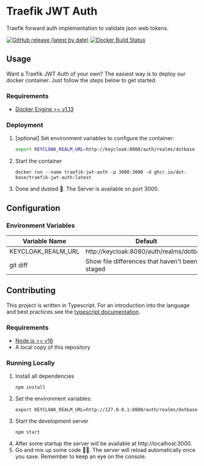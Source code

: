 # Traefik JWT Auth
Traefik forward auth implementation to validate json web tokens.

[![GitHub release (latest by date)](https://img.shields.io/github/v/release/dot-base/traefik-jwt-auth)](https://github.com/dot-base/traefik-jwt-auth/releases)
[![Docker Build Status](https://img.shields.io/badge/We%20love-Docker-blue?style=flat&logo=Docker)](https://github.com/orgs/dot-base/packages)


## Usage

Want a Traefik JWT Auth of your own? The easiest way is to deploy our docker container. Just follow the steps below to get started.


### Requirements
- [Docker Engine >= v1.13](https://www.docker.com/get-started)

### Deployment
1. [optional] Set environment variables to configure the container:
    ```sh
    export KEYCLOAK_REALM_URL=http://keycloak:8080/auth/realms/dotbase
    ```
1. Start the container
    ```
    docker run --name traefik-jwt-auth -p 3000:3000 -d ghcr.io/dot-base/traefik-jwt-auth:latest
    ```
1. Done and dusted 🎉. The Server is available on port 3000.


## Configuration

### Environment Variables

| Variable Name | Default |
| --- | --- |
| KEYCLOAK_REALM_URL | http://keycloak:8080/auth/realms/dotbase |
| git diff | Show file differences that haven't been staged |


## Contributing

This project is written in Typescript. For an introduction into the language and best practices see the [typescript documentation](https://www.typescriptlang.org/docs/home.html).

### Requirements
- [Node.js >= v16](https://nodejs.org/en/)
- A local copy of this repository

### Running Locally
1. Install all dependencies
    ```
    npm install
    ```
1. Set the environment variables:
    ```
    export KEYCLOAK_REALM_URL=http://127.0.0.1:8080/auth/realms/dotbase
    ```
1. Start the development server
    ```
    npm start
    ```
1. After some startup the server will be available at http://localhost:3000.
1. Go and mix up some code 👩‍💻. The server will reload automatically once you save. Remember to keep an eye on the console.


